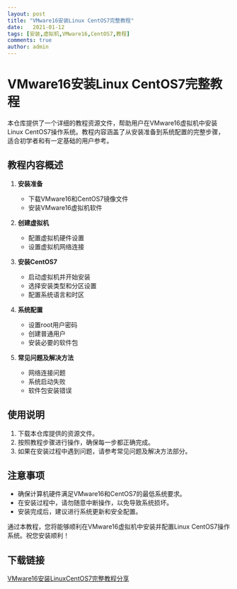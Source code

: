 ```yaml
---
layout: post
title: "VMware16安装Linux CentOS7完整教程"
date:   2021-01-12
tags: [安装,虚拟机,VMware16,CentOS7,教程]
comments: true
author: admin
---
```

# VMware16安装Linux CentOS7完整教程

本仓库提供了一个详细的教程资源文件，帮助用户在VMware16虚拟机中安装Linux CentOS7操作系统。教程内容涵盖了从安装准备到系统配置的完整步骤，适合初学者和有一定基础的用户参考。

## 教程内容概述

1. **安装准备**
   - 下载VMware16和CentOS7镜像文件
   - 安装VMware16虚拟机软件

2. **创建虚拟机**
   - 配置虚拟机硬件设置
   - 设置虚拟机网络连接

3. **安装CentOS7**
   - 启动虚拟机并开始安装
   - 选择安装类型和分区设置
   - 配置系统语言和时区

4. **系统配置**
   - 设置root用户密码
   - 创建普通用户
   - 安装必要的软件包

5. **常见问题及解决方法**
   - 网络连接问题
   - 系统启动失败
   - 软件包安装错误

## 使用说明

1. 下载本仓库提供的资源文件。
2. 按照教程步骤进行操作，确保每一步都正确完成。
3. 如果在安装过程中遇到问题，请参考常见问题及解决方法部分。

## 注意事项

- 确保计算机硬件满足VMware16和CentOS7的最低系统要求。
- 在安装过程中，请勿随意中断操作，以免导致系统损坏。
- 安装完成后，建议进行系统更新和安全配置。

通过本教程，您将能够顺利在VMware16虚拟机中安装并配置Linux CentOS7操作系统。祝您安装顺利！

## 下载链接

[VMware16安装LinuxCentOS7完整教程分享](https://pan.quark.cn/s/1e7e32a67e41)